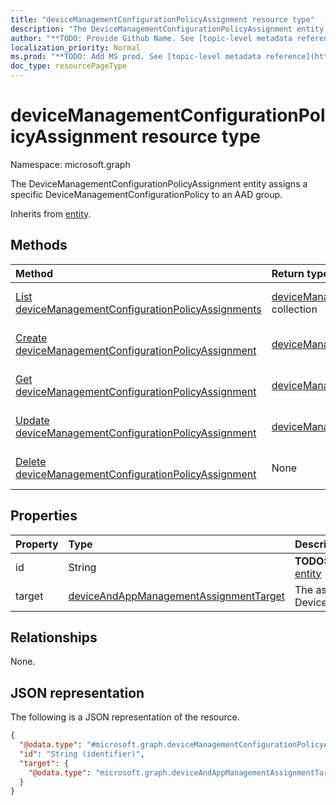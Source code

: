 ```yaml
---
title: "deviceManagementConfigurationPolicyAssignment resource type"
description: "The DeviceManagementConfigurationPolicyAssignment entity assigns a specific DeviceManagementConfigurationPolicy to an AAD group."
author: "**TODO: Provide Github Name. See [topic-level metadata reference](https://msgo.azurewebsites.net/add/document/guidelines/metadata.html#topic-level-metadata)**"
localization_priority: Normal
ms.prod: "**TODO: Add MS prod. See [topic-level metadata reference](https://msgo.azurewebsites.net/add/document/guidelines/metadata.html#topic-level-metadata)**"
doc_type: resourcePageType
---
```


# deviceManagementConfigurationPolicyAssignment resource type

Namespace: microsoft.graph



The DeviceManagementConfigurationPolicyAssignment entity assigns a specific DeviceManagementConfigurationPolicy to an AAD group.


Inherits from [entity](../resources/entity.md).

## Methods
|Method|Return type|Description|
|:---|:---|:---|
|[List deviceManagementConfigurationPolicyAssignments](../api/devicemanagementconfigurationpolicyassignment-list.md)|[deviceManagementConfigurationPolicyAssignment](../resources/devicemanagementconfigurationpolicyassignment.md) collection|Get a list of the [deviceManagementConfigurationPolicyAssignment](../resources/devicemanagementconfigurationpolicyassignment.md) objects and their properties.|
|[Create deviceManagementConfigurationPolicyAssignment](../api/devicemanagementconfigurationpolicyassignment-create.md)|[deviceManagementConfigurationPolicyAssignment](../resources/devicemanagementconfigurationpolicyassignment.md)|Create a new [deviceManagementConfigurationPolicyAssignment](../resources/devicemanagementconfigurationpolicyassignment.md) object.|
|[Get deviceManagementConfigurationPolicyAssignment](../api/devicemanagementconfigurationpolicyassignment-get.md)|[deviceManagementConfigurationPolicyAssignment](../resources/devicemanagementconfigurationpolicyassignment.md)|Read the properties and relationships of a [deviceManagementConfigurationPolicyAssignment](../resources/devicemanagementconfigurationpolicyassignment.md) object.|
|[Update deviceManagementConfigurationPolicyAssignment](../api/devicemanagementconfigurationpolicyassignment-update.md)|[deviceManagementConfigurationPolicyAssignment](../resources/devicemanagementconfigurationpolicyassignment.md)|Update the properties of a [deviceManagementConfigurationPolicyAssignment](../resources/devicemanagementconfigurationpolicyassignment.md) object.|
|[Delete deviceManagementConfigurationPolicyAssignment](../api/devicemanagementconfigurationpolicyassignment-delete.md)|None|Deletes a [deviceManagementConfigurationPolicyAssignment](../resources/devicemanagementconfigurationpolicyassignment.md) object.|

## Properties
|Property|Type|Description|
|:---|:---|:---|
|id|String|**TODO: Add Description** Inherited from [entity](../resources/entity.md)|
|target|[deviceAndAppManagementAssignmentTarget](../resources/deviceandappmanagementassignmenttarget.md)|The assignment target for the DeviceManagementConfigurationPolicy.|

## Relationships
None.

## JSON representation
The following is a JSON representation of the resource.
<!-- {
  "blockType": "resource",
  "keyProperty": "id",
  "@odata.type": "microsoft.graph.deviceManagementConfigurationPolicyAssignment",
  "baseType": "microsoft.graph.entity",
  "openType": false
}
-->
``` json
{
  "@odata.type": "#microsoft.graph.deviceManagementConfigurationPolicyAssignment",
  "id": "String (identifier)",
  "target": {
    "@odata.type": "microsoft.graph.deviceAndAppManagementAssignmentTarget"
  }
}
```

